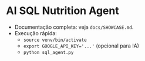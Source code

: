 # AI SQL Nutrition Agent

- Documentação completa: veja `docs/SHOWCASE.md`.
- Execução rápida:
  - `source venv/bin/activate`
  - `export GOOGLE_API_KEY='...'` (opcional para IA)
  - `python sql_agent.py`

